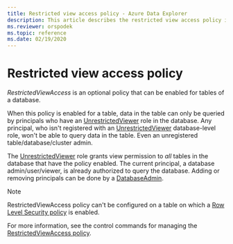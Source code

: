 ```yaml
---
title: Restricted view access policy - Azure Data Explorer
description: This article describes the restricted view access policy in Azure Data Explorer.
ms.reviewer: orspodek
ms.topic: reference
ms.date: 02/19/2020
---
```

# Restricted view access policy

*RestrictedViewAccess* is an optional policy that can be enabled for tables of a database.

When this policy is enabled for a table, data in the table can only be queried by principals who have an [UnrestrictedViewer](../management/access-control/role-based-authorization.md) role in the database.
Any principal,  who isn't registered with an [UnrestrictedViewer](../management/access-control/role-based-authorization.md) database-level role, won't be able to query data in the table. Even an unregistered table/database/cluster admin.

The [UnrestrictedViewer](../management/access-control/role-based-authorization.md) role grants view permission to *all* tables in the database that have the policy enabled.
The current principal, a database admin/user/viewer, is already authorized to query the database. 
Adding or removing principals can be done by a [DatabaseAdmin](../management/access-control/role-based-authorization.md).

> [!NOTE]
> RestrictedViewAccess policy can't be configured on a table on which a [Row Level Security policy](./rowlevelsecuritypolicy.md) is enabled.

For more information, see the control commands for managing the [RestrictedViewAccess policy](./show-table-restricted-view-access-policy-command.md).
